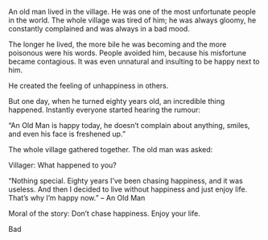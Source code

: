 An old man lived in the village. He was one of the most unfortunate people in the world. The whole village was tired of him; he was always gloomy, he constantly complained and was always in a bad mood.

The longer he lived, the more bile he was becoming and the more poisonous were his words. People avoided him, because his misfortune became contagious. It was even unnatural and insulting to be happy next to him.

He created the feeling of unhappiness in others.

But one day, when he turned eighty years old, an incredible thing happened. Instantly everyone started hearing the rumour:

 

“An Old Man is happy today, he doesn’t complain about anything, smiles, and even his face is freshened up.”

 

The whole village gathered together. The old man was asked:

Villager: What happened to you?

 

“Nothing special. Eighty years I’ve been chasing happiness, and it was useless. And then I decided to live without happiness and just enjoy life. That’s why I’m happy now.” – An Old Man

 

Moral of the story:
Don’t chase happiness. Enjoy your life.

Bad